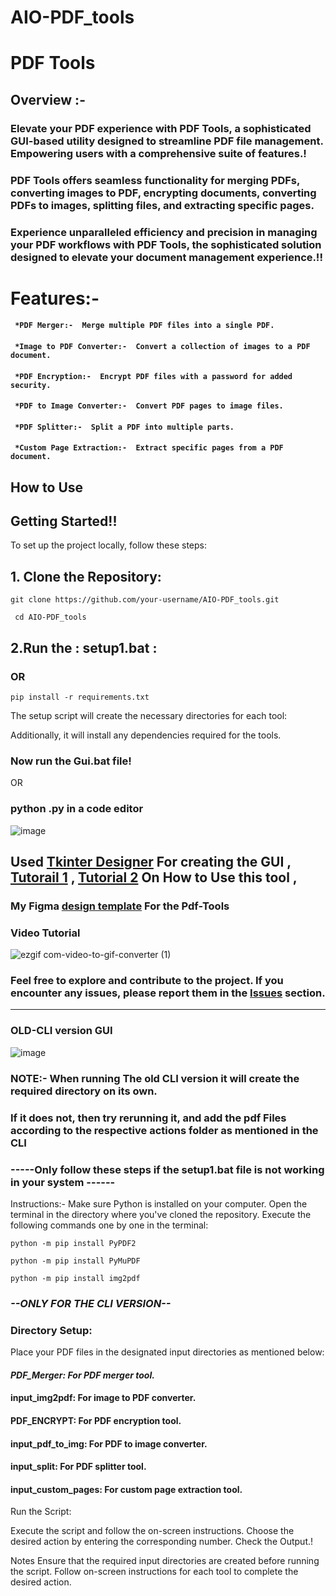 # AIO-PDF_tools
# PDF Tools
## Overview :- 
### Elevate your PDF experience with PDF Tools, a sophisticated GUI-based utility designed to streamline PDF file management. Empowering users with a comprehensive suite of features.!

### PDF Tools offers seamless functionality for merging PDFs, converting images to PDF, encrypting documents, converting PDFs to images, splitting files, and extracting specific pages.

### Experience unparalleled efficiency and precision in managing your PDF workflows with PDF Tools, the sophisticated solution designed to elevate your document management experience.!!







# Features:-
#### ``` *PDF Merger:-  Merge multiple PDF files into a single PDF.```

#### ``` *Image to PDF Converter:-  Convert a collection of images to a PDF document.```

#### ``` *PDF Encryption:-  Encrypt PDF files with a password for added security.```

#### ``` *PDF to Image Converter:-  Convert PDF pages to image files.```

#### ``` *PDF Splitter:-  Split a PDF into multiple parts.```

#### ``` *Custom Page Extraction:-  Extract specific pages from a PDF document.```


## How to Use
 
## **Getting Started!!**

To set up the project locally, follow these steps:

## 1. **Clone the Repository:**
    
   ```
   git clone https://github.com/your-username/AIO-PDF_tools.git
   ```
   
   ```
    cd AIO-PDF_tools
   ```
## 2.**Run the : setup1.bat :**

### OR
```
pip install -r requirements.txt
```

The setup script will create the necessary directories for each tool:

Additionally, it will install any dependencies required for the tools.

### Now run the Gui.bat file!
OR
### python .py in a code editor 

![image](https://github.com/vedantterse/AIO-PDF_tools/assets/69134828/d9db689d-75b9-48eb-aed6-82bdd6883ac5)

## Used [Tkinter Designer](https://github.com/ParthJadhav/Tkinter-Designer) For creating the GUI , [Tutorail 1](https://youtu.be/Qd-jJjduWeQ?si=RaJTiF42pUxeI6yC) , [Tutorial 2](https://youtu.be/oLxFqpUbaAE?si=1u-FIYFBbHv2tuc-) On How to Use this tool , 

### My Figma [design template](https://www.figma.com/design/yo6XkWwyJXDtptnZuqGVWy/tkinterdesginer?node-id=0-1&t=56Ry3iitLcoHaIXb-1) For the Pdf-Tools 

### Video Tutorial 

![ezgif com-video-to-gif-converter (1)](https://github.com/vedantterse/AIO-PDF_tools/assets/69134828/92b62693-1d5e-499b-9dd6-b211c85e5381)


### Feel free to explore and contribute to the project. If you encounter any issues, please report them in the [Issues](https://github.com/vedantterse/AIO-PDF_tools/issues) section.

-----------------------------------






### OLD-CLI version GUI 
![image](https://github.com/vedantterse/AIO-PDF_tools/assets/69134828/86bc9c07-9f9f-47f1-a830-0a4171e036b7)

### **NOTE:-** When running The old CLI version it will create the required directory on its own.

### If it does not, then try rerunning it, and add the pdf Files according to the respective actions folder as mentioned in the CLI





### -----Only follow these steps if the setup1.bat file is not working in your system ------
Instructions:-
Make sure Python is installed on your computer.
Open the terminal in the directory where you've cloned the repository.
Execute the following commands one by one in the terminal:
 
 ```
python -m pip install PyPDF2
 ```

 ```
 python -m pip install PyMuPDF
```
 
 ```
python -m pip install img2pdf
```
 



### ***--ONLY FOR THE CLI VERSION--***


### **Directory Setup:**
Place your PDF files in the designated input directories as mentioned below:

#### _PDF_Merger: For PDF merger tool._

#### input_img2pdf: For image to PDF converter.

#### PDF_ENCRYPT: For PDF encryption tool.

#### input_pdf_to_img: For PDF to image converter.

#### input_split: For PDF splitter tool.

#### input_custom_pages: For custom page extraction tool.

Run the Script:

Execute the script and follow the on-screen instructions.
Choose the desired action by entering the corresponding number.
Check the Output.!

  
Notes
Ensure that the required input directories are created before running the script.
Follow on-screen instructions for each tool to complete the desired action.

 
